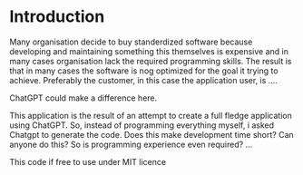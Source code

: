 # Introduction

Many organisation decide to buy standerdized software because developing and maintaining something this themselves is expensive and in many cases organisation lack the required programming skills.
The result is that in many cases the software is nog optimized for the goal it trying to achieve. Preferably the customer, in this case the application user, is ....

ChatGPT could make a difference here. 

This application is the result of an attempt to create a full fledge application using ChatGPT. So, instead of programming everything myself, i asked Chatgpt to generate the code. 
Does this make development time short?
Can anyone do this? So is programming experience even required?
...

This code if free to use under MIT licence
